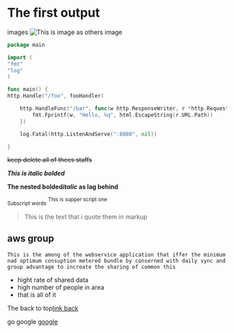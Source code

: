 

# The first output 

images ![This is image as others image](https://en.m.wikipedia.org/wiki/File:Mangos_-_single_and_halved.jpg)


```go
package main

import (
"fmt"
"log"
)

func main() {
http.Handle("/foo", fooHandler)

    http.HandleFunc("/bar", func(w http.ResponseWriter, r *http.Request) {
        fmt.Fprintf(w, "Hello, %q", html.EscapeString(r.URL.Path))
    })

    log.Fatal(http.ListenAndServe(":8080", nil))

}
```

~~keep delete all of thees staffs~~

***This is italic bolded***

**The nested bolded*italic* as lag behind**

<sub>Subscript words</sub>
<sup>This is supper script one</sup>

> This is the text that i quote them in markup


## aws group 

`This is the among of the webservice application that iffer the minimum nad optimum consuption metered bundle by conserned with daily sync and group advantage to increate the sharing of common this`

- hight rate of shared data
- high number of people in area
- that is all of it

The back to top[link back](#the-first-output)

go google [google](https://www.google.com/)
